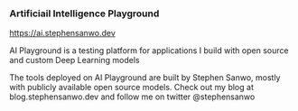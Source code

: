 ### Artificiail Intelligence Playground

https://ai.stephensanwo.dev

AI Playground is a testing platform for applications I build with open source and custom Deep Learning models

The tools deployed on AI Playground are built by Stephen Sanwo, mostly with publicly available open source models. Check out my blog at blog.stephensanwo.dev and follow me on twitter @stephensanwo
